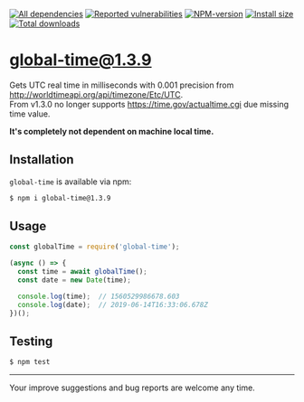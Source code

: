 [![All dependencies](https://img.shields.io/librariesio/release/npm/global-time/1.3.9?style=flat-square "All dependencies of global-time@1.3.9")](https://libraries.io/npm/global-time/1.3.9)
[![Reported vulnerabilities](https://img.shields.io/snyk/vulnerabilities/npm/global-time@1.3.9?style=flat-square "Reported vulnerabilities of global-time@1.3.9")](https://snyk.io/test/npm/global-time/1.3.9)
[![NPM-version](https://img.shields.io/badge/npm-v1.3.9-blue.svg?style=flat-square "Current NPM-version")](https://www.npmjs.com/package/global-time/v/1.3.9)
[![Install size](https://flat.badgen.net/packagephobia/install/global-time@1.3.9?label=size 'Install size of global-time@1.3.9')](https://packagephobia.now.sh/result?p=global-time@1.3.9)
[![Total downloads](https://img.shields.io/npm/dt/global-time?style=flat-square "Total downloads for all the time")](https://npm-stat.com/charts.html?package=global-time)

# global-time@1.3.9

Gets UTC real time in milliseconds with 0.001 precision from http://worldtimeapi.org/api/timezone/Etc/UTC. \
From v1.3.0 no longer supports https://time.gov/actualtime.cgi due missing time value.

**It's completely not dependent on machine local time.**

## Installation
`global-time` is available via npm:
``` bash
$ npm i global-time@1.3.9
```

## Usage
``` js
const globalTime = require('global-time');

(async () => {
  const time = await globalTime();
  const date = new Date(time);

  console.log(time);  // 1560529986678.603
  console.log(date);  // 2019-06-14T16:33:06.678Z
})();
```

## Testing
``` bash
$ npm test
```

---

Your improve suggestions and bug reports are welcome any time.
